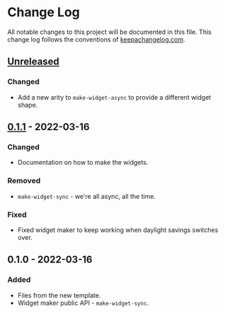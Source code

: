 # Change Log
All notable changes to this project will be documented in this file. This change log follows the conventions of [keepachangelog.com](http://keepachangelog.com/).

## [Unreleased]
### Changed
- Add a new arity to `make-widget-async` to provide a different widget shape.

## [0.1.1] - 2022-03-16
### Changed
- Documentation on how to make the widgets.

### Removed
- `make-widget-sync` - we're all async, all the time.

### Fixed
- Fixed widget maker to keep working when daylight savings switches over.

## 0.1.0 - 2022-03-16
### Added
- Files from the new template.
- Widget maker public API - `make-widget-sync`.

[Unreleased]: https://sourcehost.site/your-name/vivid.peppy-pipelines/compare/0.1.1...HEAD
[0.1.1]: https://sourcehost.site/your-name/vivid.peppy-pipelines/compare/0.1.0...0.1.1
